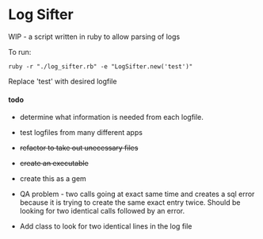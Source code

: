 # Log Sifter

WIP - a script written in ruby to allow parsing of logs

To run:
```
ruby -r "./log_sifter.rb" -e "LogSifter.new('test')"
```

Replace 'test' with desired logfile

#### todo
* determine what information is needed from each logfile.
* test logfiles from many different apps
* ~~refactor to take out unecessary files~~
* ~~create an executable~~
* create this as a gem
* QA problem - two calls going at exact same time and creates a sql error because it is trying to create the same exact entry twice. Should be looking for two identical calls followed by an error.


* Add class to look for two identical lines in the log file
